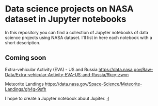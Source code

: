 # Data science projects on NASA dataset in Jupyter notebooks

In this repository you can find a collection of Jupyter notebooks of data science projects using NASA dataset.
I'll list in here each notebook with a short description.

## Coming soon

Extra-vehicular Activity (EVA) - US and Russia 
https://data.nasa.gov/Raw-Data/Extra-vehicular-Activity-EVA-US-and-Russia/9kcy-zwvn

Meteorite Landings 
https://data.nasa.gov/Space-Science/Meteorite-Landings/gh4g-9sfh

I hope to create a Jupyter notebook about Jupiter. ;)

